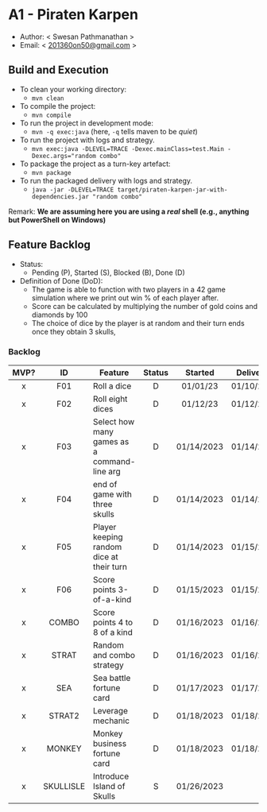 # A1 - Piraten Karpen

  * Author: < Swesan Pathmanathan >
  * Email: < 201360on50@gmail.com >

## Build and Execution

  * To clean your working directory:
    * `mvn clean`
  * To compile the project:
    * `mvn compile`
  * To run the project in development mode:
    * `mvn -q exec:java` (here, `-q` tells maven to be _quiet_)
  * To run the project with logs and strategy.
    * `mvn exec:java -DLEVEL=TRACE -Dexec.mainClass=test.Main -Dexec.args="random combo"`
  * To package the project as a turn-key artefact:
    * `mvn package`
  * To run the packaged delivery with logs and strategy. 
    * `java -jar -DLEVEL=TRACE target/piraten-karpen-jar-with-dependencies.jar "random combo"` 

Remark: **We are assuming here you are using a _real_ shell (e.g., anything but PowerShell on Windows)**

## Feature Backlog

 * Status: 
   * Pending (P), Started (S), Blocked (B), Done (D)
 * Definition of Done (DoD):
   * The game is able to function with two players in a 42 game simulation where we print out win % of each player after. 
   * Score can be calculated by multiplying the number of gold coins and diamonds by 100
   * The choice of dice by the player is at random and their turn ends once they obtain 3 skulls,

### Backlog 

| MVP? |    ID     | Feature                                     | Status |  Started   | Delivered   |
|:----:|:---------:|---------------------------------------------|:------:|:----------:|-------------|
|  x   |    F01    | Roll a dice                                 |   D    |  01/01/23  | 01/10/23    |
|  x   |    F02    | Roll eight dices                            |   D    |  01/12/23  | 01/12/23    |
|  x   |    F03    | Select how many games as a command-line arg |   D    | 01/14/2023 | 01/14/2023  |
|  x   |    F04    | end of game with three skulls               |   D    | 01/14/2023 | 01/14/2023  |
|  x   |    F05    | Player keeping random dice at their turn    |   D    | 01/14/2023 | 01/15/2023  |
|  x   |    F06    | Score points 3-of-a-kind                    |   D    | 01/15/2023 | 01/15/2023  |
|  x   |   COMBO   | Score points 4 to 8 of a kind               |   D    | 01/16/2023 | 01/16/2023  |
|  x   |   STRAT   | Random and combo strategy                   |   D    | 01/16/2023 | 01/16/2023  |
|  x   |    SEA    | Sea battle fortune card                     |   D    | 01/17/2023 | 01/17/2023  |
|  x   |  STRAT2   | Leverage mechanic                           |   D    | 01/18/2023 | 01/18/2023  |
|  x   |  MONKEY   | Monkey business fortune card                |   D    | 01/18/2023 | 01/18/2023  |
|  x   | SKULLISLE | Introduce Island of Skulls                  |   S    | 01/26/2023 |             |